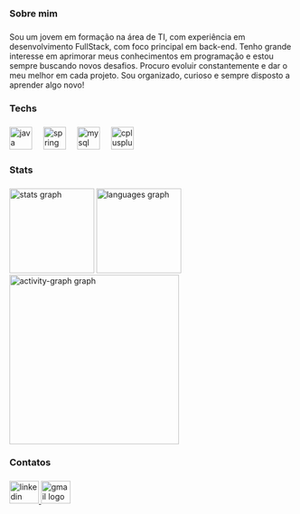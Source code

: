 <h3 align="left">Sobre mim</h3>

###

<p align="left">Sou um jovem em formação na área de TI, com experiência em desenvolvimento FullStack, com foco principal em back-end. Tenho grande interesse em aprimorar meus conhecimentos em programação e estou sempre buscando novos desafios. Procuro evoluir constantemente e dar o meu melhor em cada projeto. Sou organizado, curioso e sempre disposto a aprender algo novo!</p>

###

<h3 align="left">Techs</h3>

###

<div align="left">
  <img src="https://cdn.jsdelivr.net/gh/devicons/devicon/icons/java/java-original.svg" height="40" alt="java logo"  />
  <img width="12" />
  <img src="https://cdn.jsdelivr.net/gh/devicons/devicon/icons/spring/spring-original.svg" height="40" alt="spring logo"  />
  <img width="12" />
  <img src="https://cdn.jsdelivr.net/gh/devicons/devicon/icons/mysql/mysql-original.svg" height="40" alt="mysql logo"  />
  <img width="12" />
  <img src="https://cdn.jsdelivr.net/gh/devicons/devicon/icons/cplusplus/cplusplus-original.svg" height="40" alt="cplusplus logo"  />
</div>

###

<h3 align="left">Stats</h3>

###

<div align="left">
  <img src="https://github-readme-stats.vercel.app/api?username=LuanBPereira&hide_title=false&hide_rank=false&show_icons=true&include_all_commits=true&count_private=true&disable_animations=false&theme=dark&locale=en&hide_border=true&order=1" height="150" alt="stats graph"  />
  <img src="https://github-readme-stats.vercel.app/api/top-langs?username=LuanBPereira&locale=en&hide_title=false&layout=compact&card_width=320&langs_count=12&theme=dark&hide_border=true&order=2" height="150" alt="languages graph"  />
  <img src="https://github-readme-activity-graph.vercel.app/graph?username=LuanBPereira&radius=16&theme=one-dark&area=true&order=5&hide_border=true" height="300" alt="activity-graph graph"  />
</div>

###

<h3 align="left">Contatos</h3>

###

<div align="left">
  <a href="https://www.linkedin.com/in/luan-barufi-pereira-5a78382a3/" target="_blank">
    <img src="https://raw.githubusercontent.com/maurodesouza/profile-readme-generator/master/src/assets/icons/social/linkedin/default.svg" width="52" height="40" alt="linkedin logo"  />
  </a>
  <a href="https://mail.google.com/mail/u/3/#inbox?compose=CllgCJlJVtLCrKNMrqqVrWMDbnCRzMLjPcsHdpTzfjSjBKrsCHRnsXRdCZqrJZMjCLcCJjJVfdV" target="_blank">
    <img src="https://raw.githubusercontent.com/maurodesouza/profile-readme-generator/master/src/assets/icons/social/gmail/default.svg" width="52" height="40" alt="gmail logo"  />
  </a>
</div>

###
